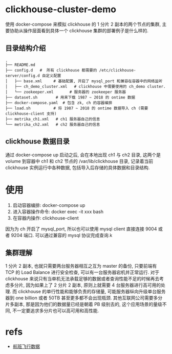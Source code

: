 # clickhouse-cluster-demo
使用 docker-compose 来模拟 clickhouse 的 1 分片 2 副本的两个节点的集群, 主要协助从操作层面看到具体一个 clickhouse 集群的部署例子是什么样的.


## 目录结构介绍

```
.
├── README.md  
├── config.d   #  所有 clickhouse 都需要的 /etc/clickhouse-server/config.d 自定义配置
│   ├── base.xml     # 基础配置, 开启了 mysql_port 和兼容在容器中的网络监听
│   ├── ch_demo_cluster.xml   # clickhouse 中需要使用的 ch_demo cluster. 
│   └── zookeeper.xml       # 服务器的 zookeeper 服务器
├── dataset.sh        # 用来下载 1987 ~ 2018 的 ontime 数据
├── docker-compose.yaml  # 包含 zk, ch 的容器编排
├── load.sh          # 将 1987 ~ 2018 的 ontime 数据导入 ch (需要 clickhouse-client 支持)
├── metrika_ch1.xml   # ch1 服务器自己的信息
└── metrika_ch2.xml   # ch2 服务器自己的信息
```


## clickhouse 数据目录
通过 docker-compose up 启动之后, 会在本地出现 ch1 与 ch2 目录, 这两个是 volume 到容器中 ch1 和 ch2 节点的 /var/lib/clickhouse 目录, 记录着当前 clickhouse 实例运行中各种数据, 包括导入后存储的具体数据和目录结构.


# 使用
1. 启动容器编排: docker-compose up   
2. 进入容器操作命令: docker exec -it xxx bash
3. 在容器内操作: clickhouse-client 

因为为 ch 开启了 mysql_port, 所以也可以使用 mysql client 直接连接 9004 或者 9204 端口. 可以通过兼容的 mysql 协议完成查询.k


## 集群理解
1 分片 2 副本, 也就只需要两台服务器相互之互为 master 的备份, 只要前端有 TCP 的 Load Balance 进行安全检查, 可以有一台服务器宕机并正常运行.
对于 clickhouse 来说只有当单机无法承载足够的数据或者查询性能不足的时候再去考虑多分片, 因为如果上了 2 分片 2 副本, 原则上就需要 4 台服务器进行高可用的处理. 而 clickhouse 的单行性能和能够负责的存储量, 可能服务器纵向升级单台服务器到 one billion 或者 50TB 甚至更多都不会出现瓶颈. 其他互联网公司需要多分片多副本, 那是因为他们的数据量已经是朝着 PB 级别去的, 这个应用场景的量级不同, 不一定要追求多分片也可以高可用和高性能.



# refs
* [航班飞行数据](https://clickhouse.tech/docs/zh/getting_started/example_datasets/ontime/)
